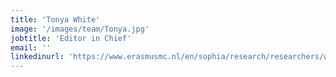 ```yaml
---
title: 'Tonya White'
image: '/images/team/Tonya.jpg'
jobtitle: 'Editor in Chief'
email: ''
linkedinurl: 'https://www.erasmusmc.nl/en/sophia/research/researchers/white-tonya'
---
```

